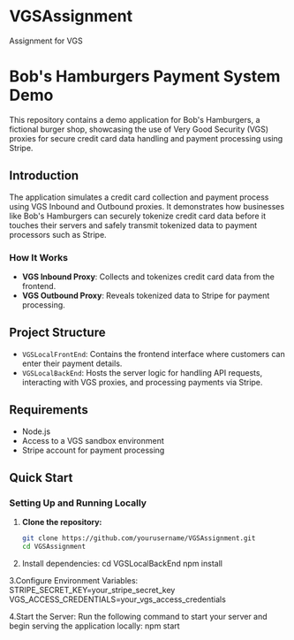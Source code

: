 # VGSAssignment
Assignment for VGS


# Bob's Hamburgers Payment System Demo

This repository contains a demo application for Bob's Hamburgers, a fictional burger shop, showcasing the use of Very Good Security (VGS) proxies for secure credit card data handling and payment processing using Stripe.

## Introduction

The application simulates a credit card collection and payment process using VGS Inbound and Outbound proxies. It demonstrates how businesses like Bob's Hamburgers can securely tokenize credit card data before it touches their servers and safely transmit tokenized data to payment processors such as Stripe.

### How It Works

- **VGS Inbound Proxy**: Collects and tokenizes credit card data from the frontend.
- **VGS Outbound Proxy**: Reveals tokenized data to Stripe for payment processing.

## Project Structure

- `VGSLocalFrontEnd`: Contains the frontend interface where customers can enter their payment details.
- `VGSLocalBackEnd`: Hosts the server logic for handling API requests, interacting with VGS proxies, and processing payments via Stripe.

## Requirements

- Node.js
- Access to a VGS sandbox environment
- Stripe account for payment processing

## Quick Start

### Setting Up and Running Locally

1. **Clone the repository:**
   ```bash
   git clone https://github.com/yourusername/VGSAssignment.git
   cd VGSAssignment
2. Install dependencies:
   cd VGSLocalBackEnd
   npm install

3.Configure Environment Variables:
   STRIPE_SECRET_KEY=your_stripe_secret_key
   VGS_ACCESS_CREDENTIALS=your_vgs_access_credentials
   
4.Start the Server:
   Run the following command to start your server and begin serving the application locally:
   npm start

